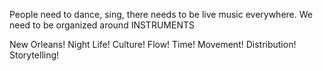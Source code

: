 People need to dance, sing, there needs to be live music everywhere. We need to be organized around INSTRUMENTS

New Orleans!
Night Life!
Culture!
Flow!
Time!
Movement!
Distribution!
Storytelling!